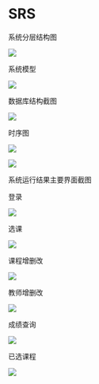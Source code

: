 # SRS

系统分层结构图

![](https://github.com/liu09143720/SRS/blob/master/img/结构.PNG)


系统模型

![](https://github.com/liu09143720/SRS/blob/master/img/类图.PNG)

数据库结构截图

![](https://github.com/xujianhui1995/SSR/blob/master/%E6%88%AA%E5%9B%BE/%E6%95%B0%E6%8D%AE%E5%BA%93.PNG)

时序图

![](https://github.com/liu09143720/SRS/blob/master/img/Sequence1.PNG)

![](https://github.com/liu09143720/SRS/blob/master/img/Sequence2.PNG)

系统运行结果主要界面截图

登录

![](https://github.com/liu09143720/SRS/blob/master/img/登录.PNG)

选课

![](https://github.com/liu09143720/SRS/blob/master/img/选课.PNG)

课程增删改

![](https://github.com/liu09143720/SRS/blob/master/img/课程增删改.png)

教师增删改

![](https://github.com/liu09143720/SRS/blob/master/img/教师增删改查.png)

成绩查询

![](https://github.com/liu09143720/SRS/blob/master/img/成绩.PNG)

已选课程

![](https://github.com/liu09143720/SRS/blob/master/img/已选课程.PNG)










